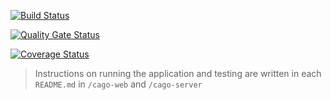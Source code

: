 [![Build Status](https://travis-ci.com/swsnu/swppfall2022-team17.svg?branch=main)](https://app.travis-ci.com/github/swsnu/swppfall2022-team17)

[![Quality Gate Status](https://sonarcloud.io/api/project_badges/measure?project=swsnu_swppfall2022-team17&metric=alert_status)](https://sonarcloud.io/dashboard?id=swsnu_swppfall2022-team17)

[![Coverage Status](https://coveralls.io/repos/github/swsnu/swppfall2022-team17/badge.svg?branch=main&kill_cache=1)](https://coveralls.io/github/swsnu/swppfall2022-team17?branch=main)

> Instructions on running the application and testing are written in each `README.md` in `/cago-web` and `/cago-server`
